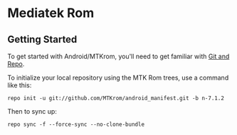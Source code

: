 Mediatek Rom
===========

Getting Started
---------------

To get started with Android/MTKrom, you'll need to get
familiar with [Git and Repo](https://source.android.com/source/using-repo.html).

To initialize your local repository using the MTK Rom trees, use a command like this:

    repo init -u git://github.com/MTKrom/android_manifest.git -b n-7.1.2

Then to sync up:

    repo sync -f --force-sync --no-clone-bundle
